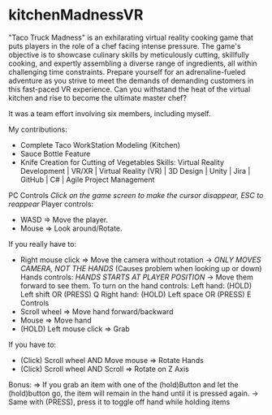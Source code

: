 # kitchenMadnessVR
"Taco Truck Madness" is an exhilarating virtual reality cooking game that puts players in the role of a chef facing intense pressure. The game's objective is to showcase culinary skills by meticulously cutting, skillfully cooking, and expertly assembling a diverse range of ingredients, all within challenging time constraints. Prepare yourself for an adrenaline-fueled adventure as you strive to meet the demands of demanding customers in this fast-paced VR experience. Can you withstand the heat of the virtual kitchen and rise to become the ultimate master chef?

It was a team effort involving six members, including myself.

My contributions:
- Complete Taco WorkStation Modeling (Kitchen)
- Sauce Bottle Feature
- Knife Creation for Cutting of Vegetables
Skills: Virtual Reality Development | VR/XR | Virtual Reality (VR) | 3D Design | Unity | Jira | GitHub | C# | Agile Project Management


PC Controls
*Click on the game screen to make the cursor disappear, ESC to reappear*
Player controls:
- WASD => Move the player.
- Mouse => Look around/Rotate.

If you really have to:
- Right mouse click => Move the camera without rotation -> *ONLY MOVES CAMERA, NOT THE HANDS* (Causes problem when looking up or down)
Hands controls:
*HANDS STARTS AT PLAYER POSITION* -> Move them forward to see them.
To turn on the hand controls:
Left hand:
	(HOLD) Left shift OR (PRESS) Q
Right hand:
	(HOLD) Left space OR (PRESS) E
Controls
- Scroll wheel => Move hand forward/backward
- Mouse => Move hand
- (HOLD) Left mouse click => Grab

If you have to:
- (Click) Scroll wheel AND Move mouse => Rotate Hands
- (Click) Scroll wheel AND Scroll => Rotate on Z Axis

Bonus:
=> If you grab an item with one of the (hold)Button and let the (hold)button go, the item will remain in the hand until it is pressed again.
	-> Same with (PRESS), press it to toggle off hand while holding items
